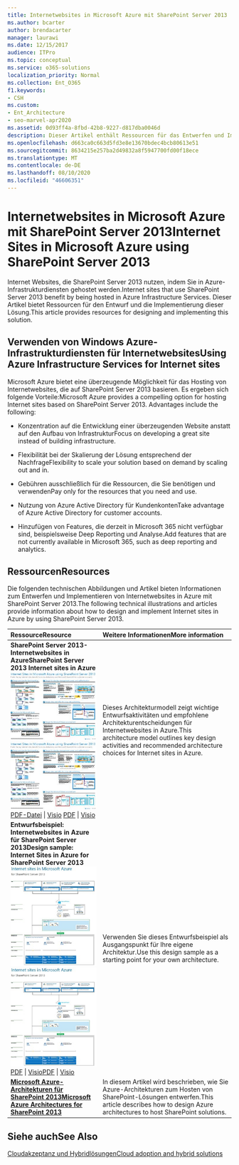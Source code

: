 ```yaml
---
title: Internetwebsites in Microsoft Azure mit SharePoint Server 2013
ms.author: bcarter
author: brendacarter
manager: laurawi
ms.date: 12/15/2017
audience: ITPro
ms.topic: conceptual
ms.service: o365-solutions
localization_priority: Normal
ms.collection: Ent_O365
f1.keywords:
- CSH
ms.custom:
- Ent_Architecture
- seo-marvel-apr2020
ms.assetid: 0d93ff4a-8fbd-42b8-9227-d817dba0046d
description: Dieser Artikel enthält Ressourcen für das Entwerfen und Implementieren von SharePoint Server 2013-Internet Websites, die in Azure-Infrastrukturdiensten gehostet werden.
ms.openlocfilehash: d663ca0c663d5fd3e8e13670bdec4bcb80613e51
ms.sourcegitcommit: 8634215e257ba2d49832a8f5947700fd00f18ece
ms.translationtype: MT
ms.contentlocale: de-DE
ms.lasthandoff: 08/10/2020
ms.locfileid: "46606351"
---
```

# <a name="internet-sites-in-microsoft-azure-using-sharepoint-server-2013"></a><span data-ttu-id="bc4e4-103">Internetwebsites in Microsoft Azure mit SharePoint Server 2013</span><span class="sxs-lookup"><span data-stu-id="bc4e4-103">Internet Sites in Microsoft Azure using SharePoint Server 2013</span></span>

 <span data-ttu-id="bc4e4-104">Internet Websites, die SharePoint Server 2013 nutzen, indem Sie in Azure-Infrastrukturdiensten gehostet werden.</span><span class="sxs-lookup"><span data-stu-id="bc4e4-104">Internet sites that use SharePoint Server 2013 benefit by being hosted in Azure Infrastructure Services.</span></span> <span data-ttu-id="bc4e4-105">Dieser Artikel bietet Ressourcen für den Entwurf und die Implementierung dieser Lösung.</span><span class="sxs-lookup"><span data-stu-id="bc4e4-105">This article provides resources for designing and implementing this solution.</span></span>
  
## <a name="using-azure-infrastructure-services-for-internet-sites"></a><span data-ttu-id="bc4e4-106">Verwenden von Windows Azure-Infrastrukturdiensten für Internetwebsites</span><span class="sxs-lookup"><span data-stu-id="bc4e4-106">Using Azure Infrastructure Services for Internet sites</span></span>

<span data-ttu-id="bc4e4-p102">Microsoft Azure bietet eine überzeugende Möglichkeit für das Hosting von Internetwebsites, die auf SharePoint Server 2013 basieren. Es ergeben sich folgende Vorteile:</span><span class="sxs-lookup"><span data-stu-id="bc4e4-p102">Microsoft Azure provides a compelling option for hosting Internet sites based on SharePoint Server 2013. Advantages include the following:</span></span>
  
- <span data-ttu-id="bc4e4-109">Konzentration auf die Entwicklung einer überzeugenden Website anstatt auf den Aufbau von Infrastruktur</span><span class="sxs-lookup"><span data-stu-id="bc4e4-109">Focus on developing a great site instead of building infrastructure.</span></span>
    
- <span data-ttu-id="bc4e4-110">Flexibilität bei der Skalierung der Lösung entsprechend der Nachfrage</span><span class="sxs-lookup"><span data-stu-id="bc4e4-110">Flexibility to scale your solution based on demand by scaling out and in.</span></span>
    
- <span data-ttu-id="bc4e4-111">Gebühren ausschließlich für die Ressourcen, die Sie benötigen und verwenden</span><span class="sxs-lookup"><span data-stu-id="bc4e4-111">Pay only for the resources that you need and use.</span></span>
    
- <span data-ttu-id="bc4e4-112">Nutzung von Azure Active Directory für Kundenkonten</span><span class="sxs-lookup"><span data-stu-id="bc4e4-112">Take advantage of Azure Active Directory for customer accounts.</span></span>
    
- <span data-ttu-id="bc4e4-113">Hinzufügen von Features, die derzeit in Microsoft 365 nicht verfügbar sind, beispielsweise Deep Reporting und Analyse.</span><span class="sxs-lookup"><span data-stu-id="bc4e4-113">Add features that are not currently available in Microsoft 365, such as deep reporting and analytics.</span></span>
    
## <a name="resources"></a><span data-ttu-id="bc4e4-114">Ressourcen</span><span class="sxs-lookup"><span data-stu-id="bc4e4-114">Resources</span></span>

<span data-ttu-id="bc4e4-115">Die folgenden technischen Abbildungen und Artikel bieten Informationen zum Entwerfen und Implementieren von Internetwebsites in Azure mit SharePoint Server 2013.</span><span class="sxs-lookup"><span data-stu-id="bc4e4-115">The following technical illustrations and articles provide information about how to design and implement Internet sites in Azure by using SharePoint Server 2013.</span></span>
  
|<span data-ttu-id="bc4e4-116">**Ressource**</span><span class="sxs-lookup"><span data-stu-id="bc4e4-116">**Resource**</span></span>|<span data-ttu-id="bc4e4-117">**Weitere Informationen**</span><span class="sxs-lookup"><span data-stu-id="bc4e4-117">**More information**</span></span>|
|:-----|:-----|
|<span data-ttu-id="bc4e4-118">**SharePoint Server 2013-Internetwebsites in Azure**</span><span class="sxs-lookup"><span data-stu-id="bc4e4-118">**SharePoint Server 2013 Internet sites in Azure**</span></span> <br/> <span data-ttu-id="bc4e4-119">[![Bild der Internetwebsites in Azure mit SharePoint](media/MS-AZ-SPInternetSites.jpg)          ](https://go.microsoft.com/fwlink/p/?LinkId=392552)</span><span class="sxs-lookup"><span data-stu-id="bc4e4-119">[![Image of Internet sites in Azure using SharePoint](media/MS-AZ-SPInternetSites.jpg)          ](https://go.microsoft.com/fwlink/p/?LinkId=392552)</span></span> <br/> <span data-ttu-id="bc4e4-120">[PDF-Datei](https://go.microsoft.com/fwlink/p/?LinkId=392552) \| [          ](https://go.microsoft.com/fwlink/p/?LinkId=392551) [Visio](https://go.microsoft.com/fwlink/p/?LinkId=392551)  </span><span class="sxs-lookup"><span data-stu-id="bc4e4-120">[PDF](https://go.microsoft.com/fwlink/p/?LinkId=392552)  \| [          ](https://go.microsoft.com/fwlink/p/?LinkId=392551)[Visio](https://go.microsoft.com/fwlink/p/?LinkId=392551)</span></span> <br/> |<span data-ttu-id="bc4e4-121">Dieses Architekturmodell zeigt wichtige Entwurfsaktivitäten und empfohlene Architekturentscheidungen für Internetwebsites in Azure.</span><span class="sxs-lookup"><span data-stu-id="bc4e4-121">This architecture model outlines key design activities and recommended architecture choices for Internet sites in Azure.</span></span>  <br/> |
|<span data-ttu-id="bc4e4-122">**Entwurfsbeispiel: Internetwebsites in Azure für SharePoint Server 2013**</span><span class="sxs-lookup"><span data-stu-id="bc4e4-122">**Design sample: Internet Sites in Azure for SharePoint Server 2013**</span></span> <br/> <span data-ttu-id="bc4e4-123">[![Bild des Entwurfsbeispiels: Internetwebsites in Microsoft Azure für SharePoint 2013](media/MS-AZ-InternetSitesDesignSample.jpg)          ](https://go.microsoft.com/fwlink/p/?LinkId=392549)</span><span class="sxs-lookup"><span data-stu-id="bc4e4-123">[![Image of the Design sample: Internet sites in Microsoft Azure for SharePoint 2013](media/MS-AZ-InternetSitesDesignSample.jpg)          ](https://go.microsoft.com/fwlink/p/?LinkId=392549)</span></span> <br/> <span data-ttu-id="bc4e4-124">[PDF](https://go.microsoft.com/fwlink/p/?LinkId=392549)  \| [Visio](https://go.microsoft.com/fwlink/p/?LinkId=392548)</span><span class="sxs-lookup"><span data-stu-id="bc4e4-124">[PDF](https://go.microsoft.com/fwlink/p/?LinkId=392549)  \| [Visio](https://go.microsoft.com/fwlink/p/?LinkId=392548)</span></span> <br/> |<span data-ttu-id="bc4e4-125">Verwenden Sie dieses Entwurfsbeispiel als Ausgangspunkt für Ihre eigene Architektur.</span><span class="sxs-lookup"><span data-stu-id="bc4e4-125">Use this design sample as a starting point for your own architecture.</span></span>  <br/> |
|<span data-ttu-id="bc4e4-126">**[Microsoft Azure-Architekturen für SharePoint 2013](microsoft-azure-architectures-for-sharepoint-2013.md)**</span><span class="sxs-lookup"><span data-stu-id="bc4e4-126">**[Microsoft Azure Architectures for SharePoint 2013](microsoft-azure-architectures-for-sharepoint-2013.md)**</span></span> <br/> |<span data-ttu-id="bc4e4-127">In diesem Artikel wird beschrieben, wie Sie Azure-Architekturen zum Hosten von SharePoint-Lösungen entwerfen.</span><span class="sxs-lookup"><span data-stu-id="bc4e4-127">This article describes how to design Azure architectures to host SharePoint solutions.</span></span>  <br/> |

## <a name="see-also"></a><span data-ttu-id="bc4e4-128">Siehe auch</span><span class="sxs-lookup"><span data-stu-id="bc4e4-128">See Also</span></span>

[<span data-ttu-id="bc4e4-129">Cloudakzeptanz und Hybridlösungen</span><span class="sxs-lookup"><span data-stu-id="bc4e4-129">Cloud adoption and hybrid solutions</span></span>](cloud-adoption-and-hybrid-solutions.yml)



